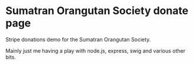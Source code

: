 Sumatran Orangutan Society donate page
===

Stripe donations demo for the Sumatran Orangutan Society.

Mainly just me having a play with node.js, express, swig and various
other bits.